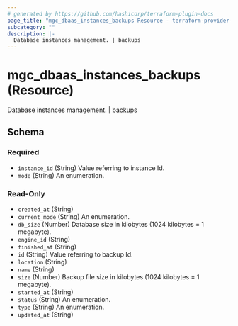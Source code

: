 ```yaml
---
# generated by https://github.com/hashicorp/terraform-plugin-docs
page_title: "mgc_dbaas_instances_backups Resource - terraform-provider-mgc"
subcategory: ""
description: |-
  Database instances management. | backups
---
```


# mgc_dbaas_instances_backups (Resource)

Database instances management. | backups



<!-- schema generated by tfplugindocs -->
## Schema

### Required

- `instance_id` (String) Value referring to instance Id.
- `mode` (String) An enumeration.

### Read-Only

- `created_at` (String)
- `current_mode` (String) An enumeration.
- `db_size` (Number) Database size in kilobytes (1024 kilobytes = 1 megabyte).
- `engine_id` (String)
- `finished_at` (String)
- `id` (String) Value referring to backup Id.
- `location` (String)
- `name` (String)
- `size` (Number) Backup file size in kilobytes (1024 kilobytes = 1 megabyte).
- `started_at` (String)
- `status` (String) An enumeration.
- `type` (String) An enumeration.
- `updated_at` (String)
